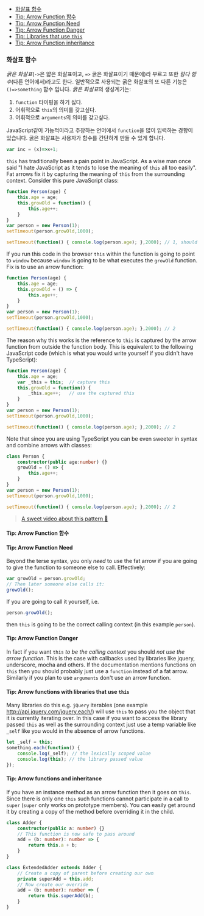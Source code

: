 * [화살표 함수](#arrow-functions)
* [Tip: Arrow Function 함수](#tip-arrow-function-)
* [Tip: Arrow Function Need](#tip-arrow-function-need)
* [Tip: Arrow Function Danger](#tip-arrow-function-danger)
* [Tip: Libraries that use `this`](#tip-arrow-functions-with-libraries-that-use-this)
* [Tip: Arrow Function inheritance](#tip-arrow-functions-and-inheritance)

### 화살표 함수

*굵은 화살표*(`->`은 얇은 화살표이고, `=>` 굵은 화살표이기 때문에)라 부르고 또한 *람다 함수*(다른 언어에서)라고도 한다. 일반적으로 사용되는 굵은 화살표의 또 다른 기능은 `()=>something` 함수 입니다. *굵은 화살표*의 생성계기는:
1. `function` 타이핑을 하기 싫다.
2. 어휘적으로 `this`의 의미를 갖고싶다.
2. 어휘적으로 `arguments`의 의미를 갖고싶다.

JavaScript같이 기능적이라고 주장하는 언어에서 `function`을 많이 입력하는 경향이 있습니다. 굵은 화살표는 사용자가 함수를 간단하게 만들 수 있게 합니다.
```ts
var inc = (x)=>x+1;
```
`this` has traditionally been a pain point in JavaScript. As a wise man once said "I hate JavaScript as it tends to lose the meaning of `this` all too easily". Fat arrows fix it by capturing the meaning of `this` from the surrounding context. Consider this pure JavaScript class:

```ts
function Person(age) {
    this.age = age;
    this.growOld = function() {
        this.age++;
    }
}
var person = new Person(1);
setTimeout(person.growOld,1000);

setTimeout(function() { console.log(person.age); },2000); // 1, should have been 2
```
If you run this code in the browser `this` within the function is going to point to `window` because `window` is going to be what executes the `growOld` function. Fix is to use an arrow function:
```ts
function Person(age) {
    this.age = age;
    this.growOld = () => {
        this.age++;
    }
}
var person = new Person(1);
setTimeout(person.growOld,1000);

setTimeout(function() { console.log(person.age); },2000); // 2
```
The reason why this works is the reference to `this` is captured by the arrow function from outside the function body. This is equivalent to the following JavaScript code (which is what you would write yourself if you didn't have TypeScript):
```ts
function Person(age) {
    this.age = age;
    var _this = this;  // capture this
    this.growOld = function() {
        _this.age++;   // use the captured this
    }
}
var person = new Person(1);
setTimeout(person.growOld,1000);

setTimeout(function() { console.log(person.age); },2000); // 2
```
Note that since you are using TypeScript you can be even sweeter in syntax and combine arrows with classes:
```ts
class Person {
    constructor(public age:number) {}
    growOld = () => {
        this.age++;
    }
}
var person = new Person(1);
setTimeout(person.growOld,1000);

setTimeout(function() { console.log(person.age); },2000); // 2
```

> [A sweet video about this pattern 🌹](https://egghead.io/lessons/typescript-make-usages-of-this-safe-in-class-methods)

#### Tip: Arrow Function 함수
#### Tip: Arrow Function Need
Beyond the terse syntax, you only *need* to use the fat arrow if you are going to give the function to someone else to call. Effectively:
```ts
var growOld = person.growOld;
// Then later someone else calls it:
growOld();
```
If you are going to call it yourself, i.e.
```ts
person.growOld();
```
then `this` is going to be the correct calling context (in this example `person`).

#### Tip: Arrow Function Danger

In fact if you want `this` *to be the calling context* you should *not use the arrow function*. This is the case with callbacks used by libraries like jquery, underscore, mocha and others. If the documentation mentions functions on `this` then you should probably just use a `function` instead of a fat arrow. Similarly if you plan to use `arguments` don't use an arrow function.

#### Tip: Arrow functions with libraries that use `this`
Many libraries do this e.g. `jQuery` iterables (one example http://api.jquery.com/jquery.each/) will use `this` to pass you the object that it is currently iterating over. In this case if you want to access the library passed `this` as well as the surrounding context just use a temp variable like `_self` like you would in the absence of arrow functions.

```ts
let _self = this;
something.each(function() {
    console.log(_self); // the lexically scoped value
    console.log(this); // the library passed value
});
```

#### Tip: Arrow functions and inheritance

If you have an instance method as an arrow function then it goes on `this`. Since there is only one `this` such functions cannot participate in a call to `super` (`super` only works on prototype members). You can easily get around it by creating a copy of the method before overriding it in the child.

```ts
class Adder {
    constructor(public a: number) {}
    // This function is now safe to pass around
    add = (b: number): number => {
        return this.a + b;
    }
}

class ExtendedAdder extends Adder {
    // Create a copy of parent before creating our own
    private superAdd = this.add;
    // Now create our override
    add = (b: number): number => {
        return this.superAdd(b);
    }
}
```
